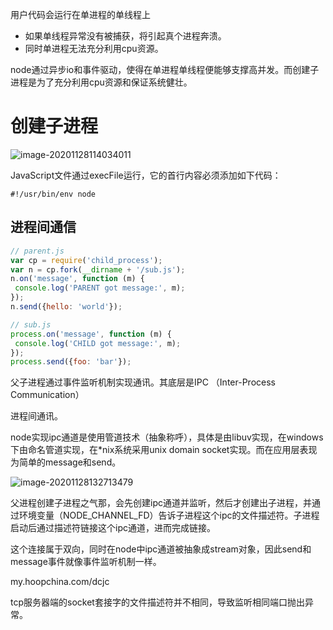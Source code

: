 用户代码会运行在单进程的单线程上

- 如果单线程异常没有被捕获，将引起真个进程奔溃。
- 同时单进程无法充分利用cpu资源。

node通过异步io和事件驱动，使得在单进程单线程便能够支撑高并发。而创建子进程是为了充分利用cpu资源和保证系统健壮。

# 创建子进程

![image-20201128114034011](D:\note\node和js\深入浅出nodejs\image\image-20201128114034011.png)

JavaScript文件通过execFile运行，它的首行内容必须添加如下代码：

`#!/usr/bin/env node`

## 进程间通信

```js
// parent.js
var cp = require('child_process');
var n = cp.fork(__dirname + '/sub.js');
n.on('message', function (m) {
 console.log('PARENT got message:', m);
});
n.send({hello: 'world'});

// sub.js
process.on('message', function (m) {
 console.log('CHILD got message:', m);
});
process.send({foo: 'bar'}); 
```

父子进程通过事件监听机制实现通讯。其底层是IPC （Inter-Process Communication）

进程间通讯。

node实现ipc通道是使用管道技术（抽象称呼），具体是由libuv实现，在windows下由命名管道实现，在*nix系统采用unix domain socket实现。而在应用层表现为简单的message和send。

![image-20201128132713479](D:\note\node和js\深入浅出nodejs\image\image-20201128132713479.png)

父进程创建子进程之气那，会先创建ipc通道并监听，然后才创建出子进程，并通过环境变量（NODE_CHANNEL_FD）告诉子进程这个ipc的文件描述符。子进程启动后通过描述符链接这个ipc通道，进而完成链接。

这个连接属于双向，同时在node中ipc通道被抽象成stream对象，因此send和message事件就像事件监听机制一样。

my.hoopchina.com/dcjc





tcp服务器端的socket套接字的文件描述符并不相同，导致监听相同端口抛出异常。